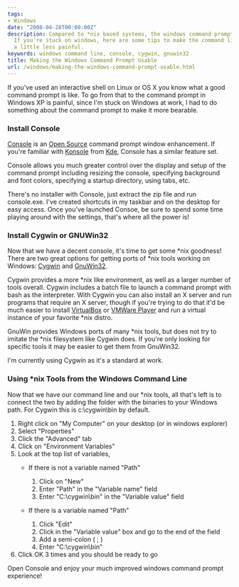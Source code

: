 ```yaml
---
tags:
- Windows
date: "2008-04-28T00:00:00Z"
description: Compared to *nix based systems, the windows command prompt is a joke.
  If you're stuck on windows, here are some tips to make the command line experience
  a little less painful.
keywords: windows command line, console, cygwin, gnuwin32
title: Making the Windows Command Prompt Usable
url: /windows/making-the-windows-command-prompt-usable.html
---
```

If you've used an interactive shell on Linux or OS X you know what a
good command prompt is like. To go from that to the command prompt in
Windows XP is painful, since I'm stuck on Windows at work, I had to do
something about the command prompt to make it more bearable.

### Install Console

[Console](http://sourceforge.net/projects/console "Console") is an [Open
Source](http://www.opensource.org/) command prompt window enhancement.
If you're familiar with [Konsole](http://konsole.kde.org/) from
[Kde](http://kde.org), Console has a similar feature set.

Console allows you much greater control over the display and setup of
the command prompt including resizing the console, specifying background
and font colors, specifying a startup directory, using tabs, etc.

There's no installer with Console, just extract the zip file and run
console.exe. I've created shortcuts in my taskbar and on the desktop for
easy access. Once you've launched Consoe, be sure to spend some time
playing around with the settings, that's where all the power is!

### Install Cygwin or GNUWin32

Now that we have a decent console, it's time to get some \*nix goodness!
There are two great options for getting ports of \*nix tools working on
Windows: [Cygwin](http://www.cygwin.com) and
[GnuWin32](http://gnuwin32.sourceforge.net/).

Cygwin provides a more \*nix like environment, as well as a larger
number of tools overall. Cygwin includes a batch file to launch a
command prompt with bash as the interpreter. With Cygwin you can also
install an X server and run programs that require an X server, though if
you're trying to do that it'd be much easier to install
[VirtualBox](http://www.virtualbox.org/) or [VMWare
Player](http://www.vmware.com/products/player/) and run a virtual
instance of your favorite \*nix distro.

GnuWin provides Windows ports of many \*nix tools, but does not try to
imitate the \*nix filesystem like Cygwin does. If you're only looking
for specific tools it may be easier to get them from GnuWin32.

I'm currently using Cygwin as it's a standard at work.

### Using \*nix Tools from the Windows Command Line

Now that we have our command line and our \*nix tools, all that's left
is to connect the two by adding the folder with the binaries to your
Windows path. For Cygwin this is c:\\cygwin\\bin by default.

1.  Right click on "My Computer" on your desktop (or in windows
    explorer)
2.  Select "Properties"
3.  Click the "Advanced" tab
4.  Click on "Environment Variables"
5.  Look at the top list of variables,
    -   If there is not a variable named "Path"
        1.  Click on "New"
        2.  Enter "Path" in the "Variable name" field
        3.  Enter "C:\\cygwin\\bin" in the "Variable value" field

    -   If there is a variable named "Path"
        1.  Click "Edit"
        2.  Click in the "Variable value" box and go to the end of the
            field
        3.  Add a semi-colon ( ; )
        4.  Enter "C:\\cygwin\\bin"
6.  Click OK 3 times and you should be ready to go

Open Console and enjoy your much improved windows command prompt experience!
